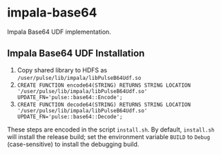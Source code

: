 # impala-base64

Impala Base64 UDF implementation.

Impala Base64 UDF Installation
------------------------------

1. Copy shared library to HDFS as `/user/pulse/lib/impala/libPulseB64Udf.so`
2. `CREATE FUNCTION encode64(STRING) RETURNS STRING
   LOCATION '/user/pulse/lib/impala/libPulseB64Udf.so'
   UPDATE_FN='pulse::base64::Encode';`
3. `CREATE FUNCTION decode64(STRING) RETURNS STRING
   LOCATION '/user/pulse/lib/impala/libPulseB64Udf.so'
   UPDATE_FN='pulse::base64::Decode';`

These steps are encoded in the script `install.sh`.  By default, `install.sh` will install the release build; set the environment variable `BUILD` to `Debug` (case-sensitive) to install the debugging build.

